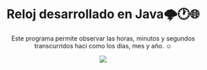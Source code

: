 <h1 align="center">Reloj desarrollado en Java🌩🕐🌐</h1>
<p align="center">
Este programa permite observar las horas, minutos y segundos transcurridos hací como los días, mes y año.
☺
</p>
<p align="center" >
  <img src="https://user-images.githubusercontent.com/96985379/194113059-e54d390a-17a3-4182-b2b5-8435ddb06da9.png">
</p>


